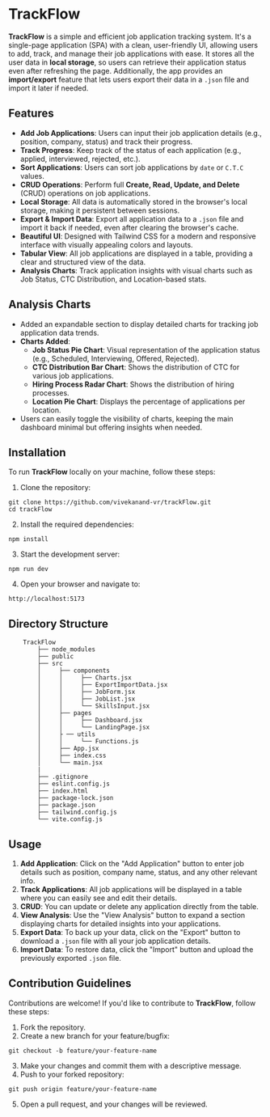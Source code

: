 # TrackFlow

**TrackFlow** is a simple and efficient job application tracking system. It's a single-page application (SPA) with a clean, user-friendly UI, allowing users to add, track, and manage their job applications with ease. It stores all the user data in **local storage**, so users can retrieve their application status even after refreshing the page. Additionally, the app provides an **import/export** feature that lets users export their data in a `.json` file and import it later if needed.

## Features

* **Add Job Applications**: Users can input their job application details (e.g., position, company, status) and track their progress.
* **Track Progress**: Keep track of the status of each application (e.g., applied, interviewed, rejected, etc.).
* **Sort Applications**: Users can sort job applications by `date` or `C.T.C` values.
* **CRUD Operations**: Perform full **Create, Read, Update, and Delete** (CRUD) operations on job applications.
* **Local Storage**: All data is automatically stored in the browser's local storage, making it persistent between sessions.
* **Export & Import Data**: Export all application data to a `.json` file and import it back if needed, even after clearing the browser's cache.
* **Beautiful UI**: Designed with Tailwind CSS for a modern and responsive interface with visually appealing colors and layouts.
* **Tabular View**: All job applications are displayed in a table, providing a clear and structured view of the data.
* **Analysis Charts**: Track application insights with visual charts such as Job Status, CTC Distribution, and Location-based stats.

## Analysis Charts

* Added an expandable section to display detailed charts for tracking job application data trends.
* **Charts Added**:
   * **Job Status Pie Chart**: Visual representation of the application status (e.g., Scheduled, Interviewing, Offered, Rejected).
   * **CTC Distribution Bar Chart**: Shows the distribution of CTC for various job applications.
   * **Hiring Process Radar Chart**: Shows the distribution of hiring processes.
   * **Location Pie Chart**: Displays the percentage of applications per location.
* Users can easily toggle the visibility of charts, keeping the main dashboard minimal but offering insights when needed.


## Installation

To run **TrackFlow** locally on your machine, follow these steps:

1. Clone the repository:

```
git clone https://github.com/vivekanand-vr/trackFlow.git
cd trackFlow
```

2. Install the required dependencies:

```
npm install
```

3. Start the development server:

```
npm run dev
```

4. Open your browser and navigate to:

```
http://localhost:5173
```

## Directory Structure
```
    TrackFlow
        ├── node_modules
        ├── public
        ├── src
        │     ├── components
        │     │     ├── Charts.jsx
        │     │     ├── ExportImportData.jsx
        │     │     ├── JobForm.jsx
        │     │     ├── JobList.jsx
        │     │     └── SkillsInput.jsx
        │     ├── pages
        │     │     ├── Dashboard.jsx
        │     │     └── LandingPage.jsx
        │     ├ ── utils
        │     │     └── Functions.js
        │     ├── App.jsx
        │     ├── index.css
        │     └── main.jsx
        |
        ├── .gitignore
        ├── eslint.config.js
        ├── index.html
        ├── package-lock.json
        ├── package.json
        ├── tailwind.config.js
        └── vite.config.js
```

## Usage

1. **Add Application**: Click on the "Add Application" button to enter job details such as position, company name, status, and any other relevant info.
2. **Track Applications**: All job applications will be displayed in a table where you can easily see and edit their details.
3. **CRUD**: You can update or delete any application directly from the table.
4. **View Analysis**: Use the "View Analysis" button to expand a section displaying charts for detailed insights into your applications.
5. **Export Data**: To back up your data, click on the "Export" button to download a `.json` file with all your job application details.
6. **Import Data**: To restore data, click the "Import" button and upload the previously exported `.json` file.

## Contribution Guidelines

Contributions are welcome! If you'd like to contribute to **TrackFlow**, follow these steps:

1. Fork the repository.
2. Create a new branch for your feature/bugfix:

```
git checkout -b feature/your-feature-name
```

3. Make your changes and commit them with a descriptive message.
4. Push to your forked repository:

```
git push origin feature/your-feature-name
```

5. Open a pull request, and your changes will be reviewed.

